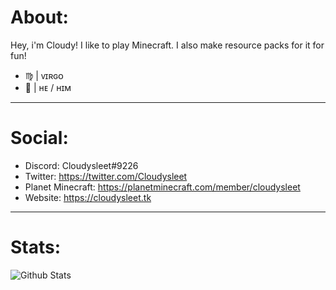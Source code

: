 # About:
Hey, i'm Cloudy! I like to play Minecraft. I also make resource packs for it for fun!
- ♍︎ | ᴠɪʀɢᴏ
- 👦 | ʜᴇ / ʜɪᴍ

---

# Social:
- Discord: Cloudysleet#9226
- Twitter: https://twitter.com/Cloudysleet
- Planet Minecraft: https://planetminecraft.com/member/cloudysleet
- Website: https://cloudysleet.tk

---

# Stats:
![Github Stats](https://github-readme-stats.vercel.app/api?username=cloudysleet&&show_icons=true&title_color=ffffff&hide_rank=true&icon_color=ffffff&text_color=ffffff&bg_color=2c2c2c "GitHub Stats")
